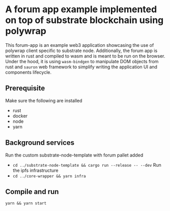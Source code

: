 # A forum app example implemented on top of substrate blockchain using polywrap


This forum-app is an example web3 application showcasing the use of polywrap client specific to substrate node.
Additionally, the forum app is written in rust and compiled to wasm and is meant to be run on the browser.
Under the hood, it is using `wasm-bindgen` to manipulate DOM objects from rust and `sauron` web framework to simplify writing the application UI and components lifecycle.

## Prerequisite
Make sure the following are installed
- rust
- docker
- node
- yarn


## Background services
Run the custom substrate-node-template with forum pallet added
- `cd ../substrate-node-template && cargo run --release -- --dev`
Run the ipfs infrastructure
- `cd ../core-wrapper && yarn infra`

## Compile and run
```
yarn && yarn start
```
